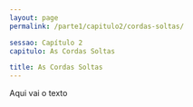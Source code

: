 ```yaml
---
layout: page
permalink: /parte1/capitulo2/cordas-soltas/

sessao: Capítulo 2
capitulo: As Cordas Soltas

title: As Cordas Soltas
---
```


Aqui vai o texto